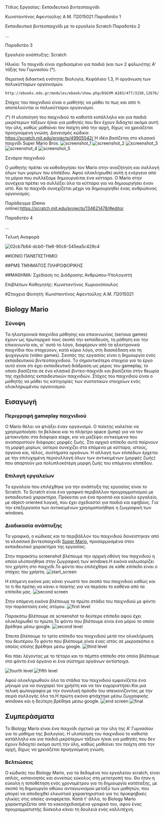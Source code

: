 Τίτλος Εργασίας: Εκπαιδευτικό βιντεοπαιχνίδι

   Κωνσταντίνος Αφεντούλης Α.Μ. Π2015021
Παραδοτέο 1

   Εκπαιδευτικό βιντεοπαιχνίδι με το εργαλείο Scratch
Παραδοτέο 2

...

Παραδοτέο 3


Εργαλείο ανάπτυξης: Scratch

Ηλικία: Το παιχνίδι είναι σχεδιασμένο για παιδιά (και των 2 φύλων)της Α' τάξης του Γυμνασίου (*).

Θεματική διδακτική ενότητα: Βιολογία, Κεφάλαιο 1.3, Η οργάνωση των πολυκύτταρων οργανισμών.

    http://ebooks.edu.gr/modules/ebook/show.php/DSGYM-A103/477/3150,12676/

Στόχος του παιχνιδιού είναι ο μαθητής να μάθει το πως και από τι αποτελούνται οι πολυκύτταροι οργανισμοί.

(*) Η υλοποίηση του παιχνιδιού το καθιστά κατάλληλο και για παιδιά μικρότερων τάξεων ή/και για μαθητές που δεν έχουν διδαχτεί ακόμα αυτή την ύλη, καθώς μαθαίνει τον παίχτη από την αρχή, δίχως να χρειάζεται προηγούμενη γνώση.
    Δανεισμός κώδικα: https://scratch.mit.edu/projects/49905542/
    Η ιδέα βασίζεται στο κλασικό παιχνίδι Super Mario Bros.
 ![screenshot_1](https://cloud.githubusercontent.com/assets/22775121/20972673/511ec9c4-bc9e-11e6-97b8-8d488a6b3d67.png)
 ![screenshot_2](https://cloud.githubusercontent.com/assets/22775121/20972671/511cc426-bc9e-11e6-90b7-60ec76945f29.png)
 ![screenshot_3](https://cloud.githubusercontent.com/assets/22775121/20972672/511dbb7e-bc9e-11e6-9e09-f8668ec92b7c.png)
 ![screenshot_4](https://cloud.githubusercontent.com/assets/22775121/20972670/511cedde-bc9e-11e6-96c7-01c1fd8fefb5.png)
 ![screenshot_5](https://cloud.githubusercontent.com/assets/22775121/20972674/51224e28-bc9e-11e6-9edb-79e74bf8ca72.png)

Σενάριο παιχνιδιού

 Ο μαθητής πρέπει να καθοδηγήσει τον Mario στην αναζήτηση και συλλογή όλων των μορίων του επιπέδου.
 Αφού ολοκληρωθεί αυτή η ενέργεια από τα μόρια που συλλέξαμε δημιουργέιται ένα κύτταρο.
 Ο Mario στην συνέχεια πρέπει να συλλέξει όλα τα κύτταρα για να δημιουργήσει έναν ιστό.
 Και το παιχνίδι συνεχίζεται μέχρι να δημιουργηθεί ένας ανθρώπινος οργανισμός.
 

  Παράδειγμα (Demo online):https://scratch.mit.edu/projects/134621478/#editor

    


Παραδοτέο 4

...

Tελική Αναφορά


![02cb7b64-dcb0-11e6-90c6-545ea5c429c4](https://cloud.githubusercontent.com/assets/22691298/22247203/2d48e462-e241-11e6-87a8-f3b7170d73e8.jpg)

##ΙΟΝΙΟ ΠΑΝΕΠΙΣΤΗΜΙΟ

##PMS ΤΜΗΜΑΤΟΣ ΠΛΗΡΟΦΟΡΙΚΗΣ

##ΜΑΘΗΜΑ: Σχεδίαση τις Διάδρασης Ανθρώπου-Υπολογιστή

Επιβλέπων Καθηγητής: Κωνσταντίνος Χωριανόπουλος

#Στοιχεια Φοιτητή:
 Κωνσταντίνος Αφεντούλης Α.Μ. Π2015021

## Biology Mario
 
### Σύνοψη
 
Τα ηλεκτρονικά παιχνίδια μάθησης και επικοινωνίας (serious games) έχουν ως πρωταρχικό τους σκοπό την εκπαίδευση, τη μάθηση και την επικοινωνία και, γι’ αυτό το λόγο, διαφέρουν από τα ηλεκτρονικά παιχνίδια που στοχεύουν, κατά κύριο λόγο, στη διασκέδαση και τη ψυχαγωγία (video games). Σκοπός της εργασίας είναι η δημιουργία ενός εκπαιδευτικού βιντεοπαιχνιδιού. Tο σημαντικότερο στοιχείο για το έργο αυτό είναι ότι έχει εκπαιδευτική διάδραση ως μέρος του gameplay, το οποίο βασίζεται σε ένα κλασικό βιντεο-παιχνίδι και βασίζεται στην θεωρία της σχεδιάσης εκπαιδευτικών παιχνιδιών. Στόχος του παιχνιδιού είναι ο μαθητής να μάθει τις κατηγορίες των συστατικών στοιχείων ενός ολοκληρωμένου οργανισμού.
 
## Εισαγωγή
 
### Περιγραφή gameplay παιχνιδιού
 
Ο Mario θέλει να φτιάξει έναν οργανισμό. Ο παίκτης καλείται να χρησιμοποιήσει τα βελάκια και το πλήκτρο space (jump) για να τον μετακινήσει στα διάφορα stage, και να μαζέψει αντικείμενα που αναπαριστούν διάφορες μορφές ζωής. Στο αρχικό επίπεδο αυτά παίρνουν τη μορφή μορίων, ύστερα συνεχίζει στα επόμενα με κύτταρα, ιστούς, όργανα και, τέλος, συστήματα οργάνων. Η αλλαγή των επιπέδων έρχεται με την επιτυχημένη περισυλλογή όλων των αντικειμένων (μορφές ζωής) που απαρτούν μια πολυπλοκότερη μορφή ζωής του επόμενου επιπέδου.
 
### Επιλογή εργαλείων
 
Το εργαλείο που επιλέχθηκε για την ανάπτυξη της εργασίας είναι το Scratch. Το Scratch είναι ένα γραφικό περιβάλλον προγραμματισμού με εκπαιδευτικό χαρακτήρα. Πρόκειται για ένα προσιτό και εύκολο εργαλείο, με object-oriented λογική, που έχει σχεδιαστεί για παιδιά και εφήβους. Για την επεξεργασία των αντικειμένων χρησιμοποιήθηκε η ζωγραφική των windows.
 
### Διαδικασία ανάπτυξης
 
Τα γραφικά, ο κώδικας και το περιβάλλον του παιχνιδιού δανείστηκαν από το κλασσικό βιντεοπαιχνίδι [Super Mario](https://scratch.mit.edu/projects/49905542/), προσαρμοσμένα στον εκπαιδευτικό χαρακτήρα της εργασίας.
 
 Στην παρακάτω screenshot βλέπουμε την αρχική οθόνη του παιχνιδιού η οποία υλοποιήθηκε στην ζωγραφική των windows.Η εικόνα καλωσορίζει τον χρήστη στο παιχνίδι.Το φόντο που επιλέχθηκε σε κάθε επίπεδο είναι ο στόχος του χρήστη.
![start_screen](http://i.imgur.com/r3z66eP.png)

Η επόμενη εικόνα μας κάνει γνωστό τον σκοπό του παιχνιδιού καθώς και το τι θα πρέπει να κάνει ο παίκτης για να περάσει το καθένα από τα επίπεδα μας.
![second screen](http://i.imgur.com/MBNpjqY.png)

Στην επόμενη εικόνα βλέπουμε το πρώτο στάδιο του παιχνιδιού με φόντο την παράσταση ενός ατόμου.
![first level](http://i.imgur.com/imjK8c7.png)

Παρακάτω βλέπουμε σε screenshot το δεύτερο επίπεδο αφού έχει ολοκληρωθεί το πρώτο.Το φόντο που βλέπουμε είναι ένα μόριο το οποίο βρέθηκε μέσω google.
![second level](http://i.imgur.com/e0bupP2.png)

Έπειτα βλέπουμε το τρίτο επίπεδο του παιχνιδιού μετά την ολοκλήρωση του δευτέρου.Το φόντο που βλέπουμε είναι ένας ιστός σε μικροσκόπιο ο οποίος επίσης βρέθηκε μέσω google.
 ![third level](http://i.imgur.com/y529ZtP.png)
 
 Και πάει λέγοντας με το τέταρο και το πέμπτο επίπεδο στα οποία βλέπουμε στο φόντο ένα όργανο κι ένα σύστημα οργάνων αντίστοιχα.
 
 ![fourth level](http://i.imgur.com/a2Z8EHR.png)
 ![fifth level](http://i.imgur.com/RwR3q2R.png)
 
Αφού ολοκληρωθούν όλα τα στάδια του παιχνιδιού εμφανίζεται ένα μήνυμα για να συγχαρεί τον χρήστη και να τον ευχαριστήσει.Και μια τελική φωτογραφία με την συνολική πρόοδο του απεικονίζοντας με την σειρά συλλογής όλα τα.Η πρώτη εικόνα φτιάχτηκε μέσω ζωγραφικής windows και η δεύτερη βρέθηκε μέσω google.
 ![end screen](http://i.imgur.com/KU9wo44.png)
 ![final](http://i.imgur.com/eBaOmnq.png)

## Συμπεράσματα
 
Το Biology Mario είναι ένα παιχνίδι σχετικό με την ύλη της Α' Γυμνασίου για το μάθημα της βιολογίας. Η υλοποίηση του παιχνιδιού το καθιστά κατάλληλο και για παιδιά μικρότερων τάξεων ή/και για μαθητές που δεν έχουν διδαχτεί ακόμα αυτή την ύλη, καθώς μαθαίνει τον παίχτη από την αρχή, δίχως να χρειάζεται προηγούμενη γνώση.
 
### Βελτιώσεις
 
Ο κώδικάς του Biology Mario, για τα δεδομένα του εργαλείου scratch, είναι απλός, κατανοητός και συνεπώς εύκολος στη μετατροπή του. Θα ήταν η εύκολη η τοποθέτηση ενός χρονομέτρου για τη δημιουργία κατάταξης, με σκοπό τη δημιουργία αθώου ανταγωνισμού μεταξύ των μαθητών, που μπορεί να αποδειχθεί ελκυστικό χαρακτηριστικό για τις προεφηβικές ηλικίες στις οποίες αναφέρεται. Κατά τ' άλλα, το Biology Mario χαρακτηρίζεται από τα κακοσχεδιασμένα γραφικά του, αφού ένας προγραμματιστής δύσκολα κάνει τη δουλειά ενός καλλιτέχνη.
